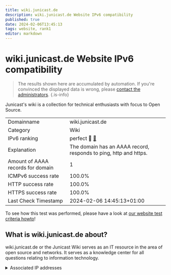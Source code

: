 ```yaml
---
title: wiki.junicast.de
description: wiki.junicast.de Website IPv6 compatibility
published: true
date: 2024-02-06T13:45:13
tags: website, rank1
editor: markdown
---
```


# wiki.junicast.de Website IPv6 compatibility

> The results shown here are accumulated by automation. If you're convinced the displayed data is wrong, please [contact the administrators](/howto/chat). 
{.is-info}

Junicast's wiki is a collection for technical enthusiasts with focus to Open Source.


|   |   |
| - | - |
| Domainname | wiki.junicast.de
| Category | Wiki |
| IPv6 ranking | perfect :1st_place_medal: [🔗](/howto/ranking) |
| Explanation | The domain has an AAAA record, responds to ping, http and https. |
| Amount of AAAA records for domain | 1 |
| ICMPv6 success rate | 100.0%|
| HTTP success rate | 100.0% |
| HTTPS success rate | 100.0% |
| Last Check Timestamp | 2024-02-06 14:45:13+01:00 |

To see how this test was performed, please have a look at [our website test criteria howto](/howto/testcriteria/website)!


## What is wiki.junicast.de about?
wiki.junicast.de or the Junicast Wiki serves as an IT resource in the area of open source and networks. It serves as a knowledge center for all questions relating to information technology.



<details>
<summary>Associated IP addresses</summary>

2001:4dd0:28d4:5000::18

</details>
